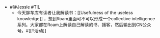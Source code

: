 - #@Jessie #TIL
    - 今天胖车库有读者让我解读书：[[Usefulness of the useless knowledge]] ，想到Roam里面可不可以形成一个collective intelligence 系列。大家都在Roam上解读自己解读的书、播客，然后输出到CN公众号。#[[⍢活动]]
